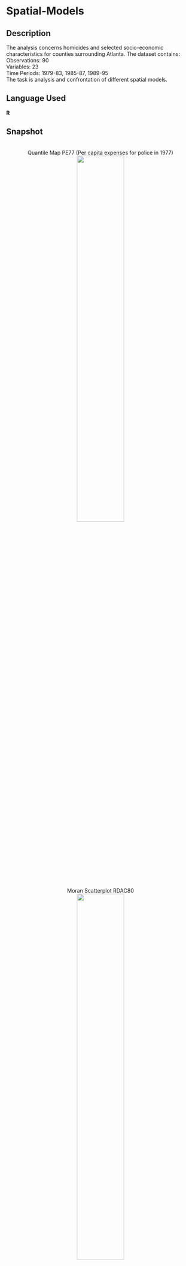 # Spatial-Models

## Description
The analysis concerns homicides and selected socio-economic characteristics for counties surrounding Atlanta. 
The dataset contains:  
Observations: 90  
Variables: 23  
Time Periods: 1979-83, 1985-87, 1989-95  
The task is analysis and confrontation of different spatial models.

## Language Used
**R**

## Snapshot

<p align= "center"> 
  <br>
  Quantile Map PE77 (Per capita expenses for police in 1977)
  <br>
  <img src="https://github.com/RosyDibernardi/Spatial-Models/assets/107631377/c4b080e9-b1bd-4e3b-8173-eb7ca17928b4" width="50%" height="50%" >  
  <br>
  Moran Scatterplot RDAC80 
  <br>
  <img src="https://github.com/RosyDibernardi/Spatial-Models/assets/107631377/9449041c-bd63-43de-b409-2f51c3363ebe" width="50%" height="50%" >
  <br>
  Local Moran Plot RDAC80 
  <br>
  <img src="https://github.com/RosyDibernardi/Spatial-Models/assets/107631377/907be7d3-9515-440b-8c5d-796ec45b70d4" width="50%" height="50%" >
</p>


